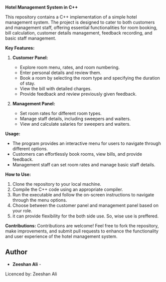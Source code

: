 **Hotel Management System in C++**

This repository contains a C++ implementation of a simple hotel management system. The project is designed to cater to both customers and management staff, offering essential functionalities for room booking, bill calculation, customer details management, feedback recording, and basic staff management.

**Key Features:**
1. **Customer Panel:**
   - Explore room menu, rates, and room numbering.
   - Enter personal details and review them.
   - Book a room by selecting the room type and specifying the duration of stay.
   - View the bill with detailed charges.
   - Provide feedback and review previously given feedback.

2. **Management Panel:**
   - Set room rates for different room types.
   - Manage staff details, including sweepers and waiters.
   - View and calculate salaries for sweepers and waiters.

**Usage:**
- The program provides an interactive menu for users to navigate through different options.
- Customers can effortlessly book rooms, view bills, and provide feedback.
- Management staff can set room rates and manage basic staff details.

**How to Use:**
1. Clone the repository to your local machine.
2. Compile the C++ code using an appropriate compiler.
3. Run the executable and follow the on-screen instructions to navigate through the menu options.
4. Choose between the customer panel and management panel based on your role.
5. it can provide flexibility for the both side use. So, wise use is preffered.

**Contributions:**
Contributions are welcome! Feel free to fork the repository, make improvements, and submit pull requests to enhance the functionality and user experience of the hotel management system.

## Author
- **Zeeshan Ali** -

Licenced by:
Zeeshan Ali

